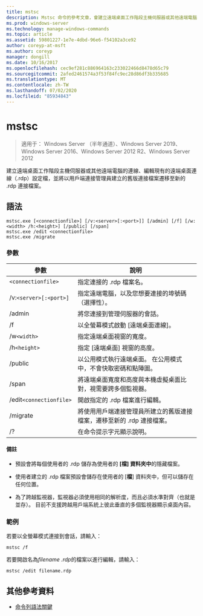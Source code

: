 ```yaml
---
title: mstsc
description: Mstsc 命令的參考文章，會建立遠端桌面工作階段主機伺服器或其他遠端電腦的連線、編輯現有的遠端桌面連線（.rdp）設定檔，並將使用用戶端連接管理員建立的舊版連接檔案遷移至新的 .rdp 連接檔案。
ms.prod: windows-server
ms.technology: manage-windows-commands
ms.topic: article
ms.assetid: 59801227-1e7e-4dbd-96e6-f54102a3ce92
author: coreyp-at-msft
ms.author: coreyp
manager: dongill
ms.date: 10/16/2017
ms.openlocfilehash: cec9ef281c886964163c233022466d8478d65c79
ms.sourcegitcommit: 2afed2461574a3f53f84fc9ec28d86df3b335685
ms.translationtype: MT
ms.contentlocale: zh-TW
ms.lasthandoff: 07/02/2020
ms.locfileid: "85934843"
---
```

# <a name="mstsc"></a>mstsc

> 適用于： Windows Server （半年通道）、Windows Server 2019、Windows Server 2016、Windows Server 2012 R2、Windows Server 2012

建立遠端桌面工作階段主機伺服器或其他遠端電腦的連線、編輯現有的遠端桌面連線（.rdp）設定檔，並將以用戶端連接管理員建立的舊版連接檔案遷移至新的 .rdp 連接檔案。

## <a name="syntax"></a>語法

```
mstsc.exe [<connectionfile>] [/v:<server>[:<port>]] [/admin] [/f] [/w:<width> /h:<height>] [/public] [/span]
mstsc.exe /edit <connectionfile>
mstsc.exe /migrate
```

### <a name="parameters"></a>參數

| 參數 | 說明 |
| --------- | ------------|
| `<connectionfile>` | 指定連接的 .rdp 檔案名。 |
| /v:`<server>[:<port>]` | 指定遠端電腦，以及您想要連接的埠號碼（選擇性）。 |
| /admin | 將您連接到管理伺服器的會話。 |
| /f | 以全螢幕模式啟動 [遠端桌面連線]。 |
| /w`<width>` | 指定遠端桌面視窗的寬度。 |
| /h`<height>` | 指定 [遠端桌面] 視窗的高度。 |
| /public | 以公用模式執行遠端桌面。 在公用模式中，不會快取密碼和點陣圖。 |
| /span | 將遠端桌面寬度和高度與本機虛擬桌面比對，視需要跨多個監視器。 |
| /edit`<connectionfile>` | 開啟指定的 .rdp 檔案進行編輯。 |
| /migrate | 將使用用戶端連接管理員所建立的舊版連接檔案，遷移至新的 .rdp 連接檔案。 |
| /? | 在命令提示字元顯示說明。 |

#### <a name="remarks"></a>備註

- 預設會將每個使用者的 .rdp 儲存為使用者的 **[檔] 資料夾中**的隱藏檔案。

- 使用者建立的 .rdp 檔案預設會儲存在使用者的 [**檔**] 資料夾中，但可以儲存在任何位置。

- 為了跨越監視器，監視器必須使用相同的解析度，而且必須水準對齊（也就是並存）。 目前不支援跨越用戶端系統上彼此垂直的多個監視器顯示桌面內容。

### <a name="examples"></a>範例

若要以全螢幕模式連接到會話，請輸入：

```
mstsc /f
```

若要開啟名為*filename .rdp*的檔案以進行編輯，請輸入：

```
mstsc /edit filename.rdp
```

## <a name="additional-references"></a>其他參考資料

- [命令列語法關鍵](command-line-syntax-key.md)
